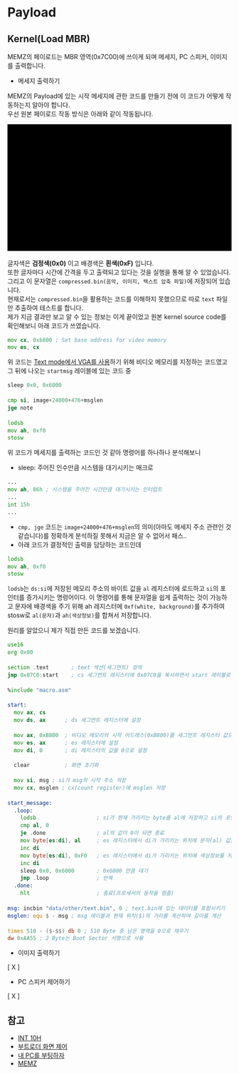 # Payload

## Kernel(Load MBR)

MEMZ의 페이로드는 MBR 영역(0x7C00)에 쓰이게 되며 메세지, PC 스피커, 이미지를 출력합니다.  

* 메세지 출력하기

MEMZ의 Payload에 있는 시작 메세지에 관한 코드를 만들기 전에 이 코드가 어떻게 작동하는지 알아야 합니다.  
우선 원본 페이로드 작동 방식은 아래와 같이 작동됩니다.  

<p align="center"><img src="md/gif/MEMZ Payload message.gif"></p>

글자색은 **검정색(0x0)** 이고 배경색은 **흰색(0xF)** 입니다.  
또한 글자마다 시간에 간격을 두고 출력되고 있다는 것을 실행을 통해 알 수 있었습니다.
그리고 이 문자열은 `compressed.bin(음악, 이미지, 텍스트 압축 파일)`에 저장되어 있습니다.  
현재로서는 `compressed.bin`을 활용하는 코드를 이해하지 못했으므로 따로 `text` 파일만 추출하여 테스트를 합니다.  
제가 지금 결과만 보고 알 수 있는 정보는 이게 끝이었고 원본 kernel source code를 확인해보니 아래 코드가 쓰였습니다.  

```asm
mov cx, 0xb800 ; Set base address for video memory
mov es, cx
```

위 코드는 [Text mode에서 VGA를 사용](https://en.wikipedia.org/wiki/VGA_text_mode)하기 위해 비디오 메모리를 지정하는 코드였고 그 뒤에 나오는 `startmsg` 레이블에 있는 코드 중

```asm
sleep 0x0, 0x6000

cmp si, image+24000+476+msglen
jge note

lodsb
mov ah, 0xf0
stosw
```

위 코드가 메세지를 출력하는 코드인 것 같아 명령어를 하나하나 분석해보니

* sleep: 주어진 인수만큼 시스템을 대기시키는 매크로

```asm
...
mov ah, 86h ; 시스템을 주어진 시간만큼 대기시키는 인터럽트
...
int 15h
...
```

* `cmp, jge` 코드는 `image+24000+476+msglen`의 의미(아마도 메세지 주소 관련인 것 같습니다)를 정확하게 분석하질 못해서 지금은 알 수 없어서 패스..
* 아래 코드가 결정적인 출력을 담당하는 코드인데

```asm
lodsb
mov ah, 0xf0
stosw
```

`lodsb`는 `ds:si`에 저장된 메모리 주소의 바이트 값을 `al` 레지스터에 로드하고 `si`의 포인터를 증가시키는 명령어이다. 이 명령어를 통해 문자열을 쉽게 출력하는 것이 가능하고 문자에 배경색을 주기 위해 ah 레지스터에 `0xf(white, background)`를 추가하여 stosw로 `al(문자)`과 `ah(색상정보)`를 합쳐서 저장합니다.  

원리를 알았으니 제가 직접 만든 코드를 보겠습니다.

```asm
use16
org 0x00

section .text       ; text 섹션(세그먼트) 정의
jmp 0x07C0:start    ; cs 세그먼트 레지스터에 0x07C0을 복사하면서 start 레이블로 이동

%include "macro.asm"

start:
  mov ax, cs
  mov ds, ax      ; ds 세그먼트 레지스터에 설정
  
  mov ax, 0xB800  ; 비디오 메모리의 시작 어드레스(0xB800)를 세그먼트 레지스터 값으로 변환 
  mov es, ax      ; es 레지스터에 설정
  mov di, 0       ; di 레지스터의 값을 0으로 설정

  clear           ; 화면 초기화

  mov si, msg ; si가 msg의 시작 주소 저장
  mov cx, msglen ; cx(count register)에 msglen 저장

start_message:
  .loop:
    lodsb                   ; si가 현재 가리키는 byte를 al에 저장하고 si의 포인터를 1 증가시킴
    cmp al, 0
    je .done                ; al의 값이 0이 되면 종료
    mov byte[es:di], al     ; es 레지스터에서 di가 가리키는 위치에 문자(al) 값을 저장
    inc di                  
    mov byte[es:di], 0xF0   ; es 레지스터에서 di가 가리키는 위치에 색상정보를 저장
    inc di
    sleep 0x0, 0x6000       ; 0x6000 만큼 대기
    jmp .loop               ; 반복
  .done:
    hlt                     ; 종료(프로세서의 동작을 멈춤)

msg: incbin "data/other/text.bin", 0 ; text.bin에 있는 데이터를 포함시키기
msglen: equ $ - msg ; msg 레이블과 현재 위치($)의 거리를 계산하여 길이를 계산

times 510 - ($-$$) db 0 ; 510 Byte 중 남은 영역을 0으로 채우기
dw 0xAA55 ; 2 Byte는 Boot Sector 서명으로 사용
```

* 이미지 출력하기

[ X ]

* PC 스피커 제어하기

[ X ]

## 참고

* [INT 10H](https://ko.wikipedia.org/wiki/INT_10H)
* [부트로더 화면 제어](https://eclipsemode.tistory.com/16)
* [내 PC를 부팅하자](https://github.com/HIPERCUBE/64bit-Multicore-OS/blob/master/book/Ch4_%EB%82%B4%20PC%EB%A5%BC%20%EB%B6%80%ED%8C%85%ED%95%98%EC%9E%90.md)
* [MEMZ](https://github.com/NyDubh3/MEMZ)
